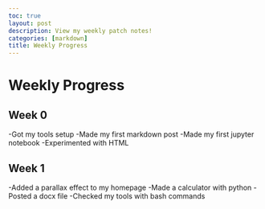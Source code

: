 ```yaml
---
toc: true
layout: post
description: View my weekly patch notes!
categories: [markdown]
title: Weekly Progress
---
```

# Weekly Progress

## Week 0
-Got my tools setup
-Made my first markdown post
-Made my first jupyter notebook
-Experimented with HTML

## Week 1
-Added a parallax effect to my homepage
-Made a calculator with python
-Posted a docx file
-Checked my tools with bash commands